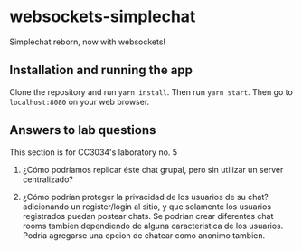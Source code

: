 # websockets-simplechat
Simplechat reborn, now with websockets!

## Installation and running the app
Clone the repository and run ```yarn install```. Then run ```yarn start```. Then go to ```localhost:8080``` on your web browser.

## Answers to lab questions
This section is for CC3034's laboratory no. 5

1. ¿Cómo podríamos replicar éste chat grupal, pero sin utilizar un server centralizado?

2. ¿Cómo podrían proteger la privacidad de los usuarios de su chat? adicionando un register/login al sitio, y que solamente los usuarios registrados puedan postear chats. Se podrian crear diferentes chat rooms tambien dependiendo de alguna caracteristica de los usuarios. Podria agregarse una opcion de chatear como anonimo tambien.
